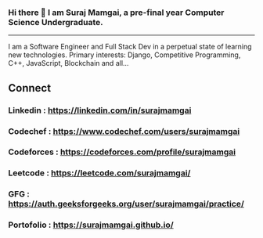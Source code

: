 

<!--
**surajmamgai/surajmamgai** is a ✨ _special_ ✨ repository because its `README.md` (this file) appears on your GitHub profile.

Here are some ideas to get you started:

- 🔭 I’m currently working on ...
- 🌱 I’m currently learning ...
- 👯 I’m looking to collaborate on ...
- 🤔 I’m looking for help with ...
- 💬 Ask me about ...
- 📫 How to reach me: ...
- 😄 Pronouns: ...
- ⚡ Fun fact: ...
-->
### Hi there 👋 I am Suraj Mamgai, a pre-final year Computer Science Undergraduate.
---


I am a Software Engineer and Full Stack Dev in a perpetual state of learning new technologies.
Primary interests: Django, Competitive Programming, C++, JavaScript, Blockchain and all...

## Connect
### Linkedin : https://linkedin.com/in/surajmamgai
### Codechef : https://www.codechef.com/users/surajmamgai
### Codeforces : https://codeforces.com/profile/surajmamgai
### Leetcode : https://leetcode.com/surajmamgai/
### GFG : https://auth.geeksforgeeks.org/user/surajmamgai/practice/
### Portofolio : https://surajmamgai.github.io/
